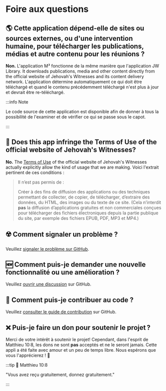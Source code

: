 # Foire aux questions

## :earth_americas: Cette application dépend-elle de sites ou sources externes, ou d'une intervention humaine, pour télécharger les publications, médias et autre contenu pour les réunions ?

**Non.** L'application M³ fonctionne de la même manière que l'application JW Library. It downloads publications, media and other content directly from the official website of Jehovah's Witnesses and its content delivery network. L'application détermine automatiquement ce qui doit être téléchargé et quand le contenu précédemment téléchargé n'est plus à jour et devrait être re-téléchargé.

:::info Note

Le code source de cette application est disponible afin de donner à tous la possibilité de l'examiner et de vérifier ce qui se passe sous le capot.

:::

## :thinking: Does this app infringe the Terms of Use of the official website of Jehovah's Witnesses?

**No.** The [Terms of Use](https://www.jw.org/finder?docid=1011511\&prefer=content) of the official website of Jehovah's Witnesses actually explicitly allow the kind of usage that we are making. Voici l'extrait pertinent de ces conditions :

> Il n’est pas permis de :
>
> Créer à des fins de diffusion des applications ou des techniques permettant de collecter, de copier, de télécharger, d’extraire des données, du HTML, des images ou du texte de ce site. (Cela n’interdit **pas** la diffusion d’applications gratuites et non commerciales conçues pour télécharger des fichiers électroniques depuis la partie publique du site, par exemple des fichiers EPUB, PDF, MP3 et MP4.)

## :radioactive: Comment signaler un problème ?

Veuillez [signaler le problème sur GitHub](https://github.com/sircharlo/meeting-media-manager/issues).

## :new: Comment puis-je demander une nouvelle fonctionnalité ou une amélioration ?

Veuillez [ouvrir une discussion](https://github.com/sircharlo/meeting-media-manager/discussions) sur GitHub.

## :handshake: Comment puis-je contribuer au code ?

Veuillez [consulter le guide de contribution](https://github.com/sircharlo/meeting-media-manager/blob/master/CONTRIBUTING.md) sur GitHub.

## :x: Puis-je faire un don pour soutenir le projet ?

Merci de votre intérêt à soutenir le projet! Cependant, dans l'esprit de Matthieu 10:8, les dons ne sont **pas** acceptés et ne le seront jamais. Cette appli a été faite avec amour et un peu de temps libre. Nous espérons que vous l'apprécierez ! :tada:

:::tip :book: Matthieu 10:8

"Vous avez reçu gratuitement, donnez gratuitement."

:::
